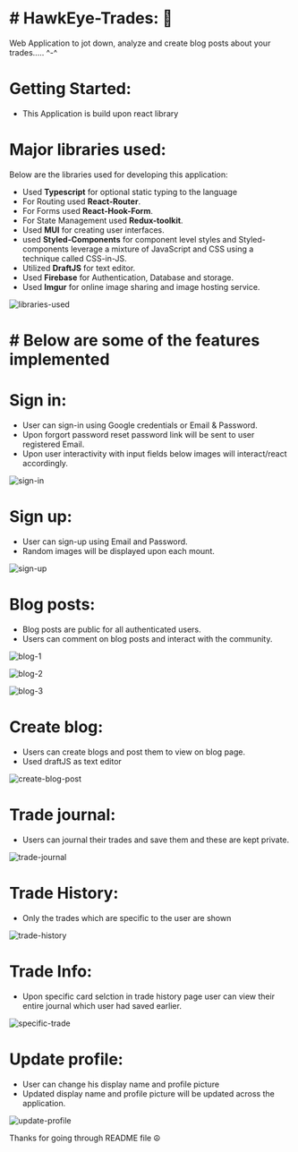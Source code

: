 # # HawkEye-Trades: 🦅

Web Application to jot down, analyze and create blog posts about your trades..... ^-^

# Getting Started:
- This Application is build upon react library

# Major libraries used:
  Below are the libraries used for developing this application:

- Used **Typescript** for optional static typing to the language
- For Routing used **React-Router**.
- For Forms used **React-Hook-Form**.
- For State Management used **Redux-toolkit**.
- Used **MUI** for creating user interfaces.
- used **Styled-Components** for component level styles and Styled-components leverage a mixture of JavaScript and CSS using a technique called CSS-in-JS.
- Utilized **DraftJS** for text editor.
- Used **Firebase** for Authentication, Database and storage.
- Used **Imgur** for online image sharing and image hosting service.

![libraries-used](https://user-images.githubusercontent.com/54638348/140985877-5e997ad6-4650-45fb-8071-1f880a36bce9.png)


# **# Below are some of the features implemented**

# Sign in:

- User can sign-in using Google credentials or Email & Password.
- Upon forgort password reset password link will be sent to user registered Email.
- Upon user interactivity with input fields below images will interact/react accordingly.

![sign-in](https://user-images.githubusercontent.com/54638348/140979425-03e14e7f-a7a7-4cfe-a231-e66f5f7de9fc.png)


# Sign up:

- User can sign-up using Email and Password.
- Random images will be displayed upon each mount.

![sign-up](https://user-images.githubusercontent.com/54638348/140979874-60e99869-acec-4757-97b8-24fad56c67e5.png)

# Blog posts:

- Blog posts are public for all authenticated users.
- Users can comment on blog posts and interact with the community.

![blog-1](https://user-images.githubusercontent.com/54638348/140980622-75b460ff-e261-43c7-a675-501ca719d2fd.png)

![blog-2](https://user-images.githubusercontent.com/54638348/140980706-2cd20744-6ef0-41ec-84cc-dd260e1944af.png)

![blog-3](https://user-images.githubusercontent.com/54638348/140981035-96b17938-2dea-44a7-994d-289088c84b6d.png)


# Create blog:

- Users can create blogs and post them to view on blog page.
- Used draftJS as text editor

![create-blog-post](https://user-images.githubusercontent.com/54638348/140981213-0ae81a97-aca8-4192-8d2a-59e84797db2b.png)

# Trade journal:

- Users can journal their trades and save them and these are kept private.

![trade-journal](https://user-images.githubusercontent.com/54638348/140981690-6e435393-6eb7-4ce6-b8d4-fb9f7a11e5c3.png)

# Trade History:

- Only the trades which are specific to the user are shown

![trade-history](https://user-images.githubusercontent.com/54638348/140981911-0d26e23e-9e4f-46d4-a981-6ce6ba65f4fc.png)


# Trade Info:

- Upon specific card selction in trade history page user can view their entire journal which user had saved earlier.

![specific-trade](https://user-images.githubusercontent.com/54638348/140982526-6ed17eca-3be4-4c64-a61c-5e3dd0c8c48e.png)


# Update profile:

- User can change his display name and profile picture
- Updated display name and profile picture will be updated across the application.

![update-profile](https://user-images.githubusercontent.com/54638348/140982983-32d790fd-1c79-40cf-a300-b434287528a7.png)


Thanks for going through README file ☮️

